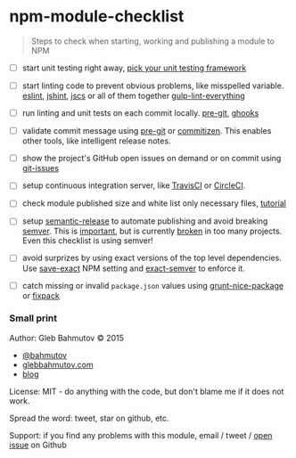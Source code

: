 # npm-module-checklist

> Steps to check when starting, working and publishing a module to NPM

- [ ] start unit testing right away, [pick your unit testing framework][pick testing framework]

- [ ] start linting code to prevent obvious problems, like misspelled variable. 
[eslint][eslint], [jshint][jshint], [jscs][jscs] or all of them together 
[gulp-lint-everything][gulp-lint-everything]

- [ ] run linting and unit tests on each commit locally. [pre-git][pre-git], [ghooks][ghooks]

- [ ] validate commit message using [pre-git][pre-git] or [commitizen][commitizen]. This
enables other tools, like intelligent release notes.

- [ ] show the project's GitHub open issues on demand or on commit using [git-issues][git-issues]

- [ ] setup continuous integration server, like [TravisCI][travis] or [CircleCI][circle].

- [ ] check module published size and white list only necessary files, [tutorial][module size]

- [ ] setup [semantic-release][semantic-release] to automate publishing
and avoid breaking [semver][semver]. This is [important][semver important],
but is currently [broken][broken semver] in too many projects. Even this checklist is using semver!

- [ ] avoid surprizes by using exact versions of the top level dependencies. 
Use [save-exact][save-exact] NPM setting and [exact-semver][exact-semver] to enforce it.

- [ ] catch missing or invalid `package.json` values using [grunt-nice-package][grunt-nice-package] 
or [fixpack][fixpack]

[pick testing framework]: http://glebbahmutov.com/blog/picking-javascript-testing-framework/

[eslint]: http://eslint.org/
[jshint]: http://jshint.com/docs/
[jscs]: http://jscs.info/
[gulp-lint-everything]: https://github.com/bahmutov/gulp-lint-everything

[pre-git]: https://github.com/bahmutov/pre-git
[ghooks]: https://www.npmjs.com/package/ghooks

[commitizen]: https://www.npmjs.com/package/commitizen

[git-issues]: https://www.npmjs.com/package/git-issues

[travis]: https://travis-ci.org/
[circle]: https://circleci.com/

[module size]: http://glebbahmutov.com/blog/smaller-published-NPM-modules/

[semantic-release]: https://github.com/semantic-release/semantic-release
[semver]: http://semver.org/
[semver important]: https://medium.com/javascript-scene/software-versions-are-broken-3d2dc0da0783#.h96ppopx3
[broken semver]: https://www.youtube.com/watch?v=tc2UgG5L7WM

[save-exact]: https://docs.npmjs.com/misc/config#save-exact
[exact-semver]: https://github.com/bahmutov/exact-semver

[grunt-nice-package]: https://github.com/bahmutov/grunt-nice-package
[fixpack]: https://github.com/henrikjoreteg/fixpack

### Small print

Author: Gleb Bahmutov &copy; 2015

* [@bahmutov](https://twitter.com/bahmutov)
* [glebbahmutov.com](http://glebbahmutov.com)
* [blog](http://glebbahmutov.com/blog/)

License: MIT - do anything with the code, but don't blame me if it does not work.

Spread the word: tweet, star on github, etc.

Support: if you find any problems with this module, email / tweet /
[open issue](https://github.com/bahmutov/npm-module-checklist/issues) on Github
